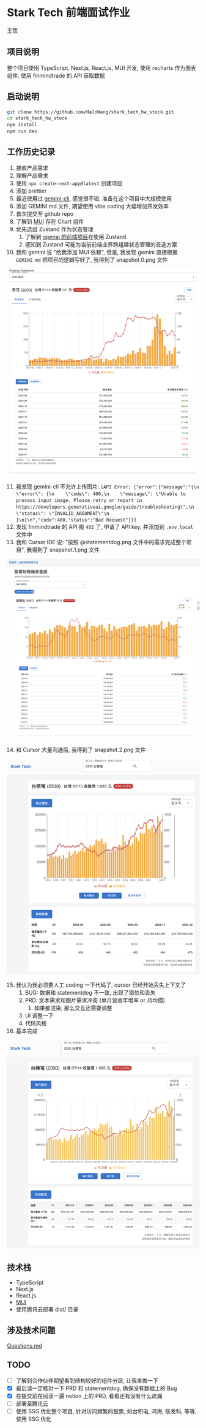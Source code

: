 # Stark Tech 前端面试作业

王策

## 项目说明

整个项目使用 TypeScript, Next.js, React.js, MUI 开发, 使用 recharts 作为图表组件, 使用 finmindtrade 的 API 获取数据

## 启动说明

```bash
git clone https://github.com/HaloWang/stark_tech_hw_stock.git
cd stark_tech_hw_stock
npm install
npm run dev
```

## 工作历史记录

1. 接收产品需求
2. 理解产品需求
3. 使用 `npx create-next-app@latest` 创建项目
4. 添加 prettier
5. 最近使用过 [gemini-cli](https://github.com/google-gemini/gemini-cli), 感觉很不错, 准备在这个项目中大规模使用
6. 添加 GEMINI.md 文件, 期望使用 vibe coding 大幅增加开发效率
7. 首次提交至 github repo
8. 了解到 [MUI](https://mui.com/) 存在 Chart 组件
9. 优先选组 Zustand 作为状态管理
   1. 了解到 [openai 的前端项目](https://github.com/openai/openai-fm)在使用 Zustand
   2. 感知到 Zustand 可能为当前前端业界跨组建状态管理的首选方案
10. 我和 gemini 说 "给我添加 MUI 依赖", 但是, 我发现 gemini 直接根据 `GEMINI.md` 把项目的逻辑写好了, 我得到了 snapshot.0.png 文件

![snapshot.0.png](./snapshots/snapshot.0.png)

11. 我发现 gemini-cli 不允许上传图片: `[API Error: {"error":{"message":"{\n  \"error\": {\n    \"code\": 400,\n    \"message\": \"Unable to process input image. Please retry or report in
https://developers.generativeai.google/guide/troubleshooting\",\n    \"status\": \"INVALID_ARGUMENT\"\n  }\n}\n","code":400,"status":"Bad Request"}}]`
12. 发现 finmindtrade 的 API 报 `402` 了, 申请了 API key, 并添加到 `.env.local` 文件中
13. 我和 Cursor IDE 说: "按照 @statementdog.png 文件中的需求完成整个项目", 我得到了 snapshot.1.png 文件

![snapshot.1.png](./snapshots/snapshot.1.png)

14. 和 Cursor 大量沟通后, 我得到了 snapshot.2.png 文件

![snapshot.2.png](./snapshots/snapshot.2.png)

15. 我认为我必须要人工 coding 一下代码了, cursor 已经开始丢失上下文了
    1.  BUG: 数据和 statementdog 不一致, 出现了错位和丢失
    2.  PRD: 文本需求和图片需求冲突 (单月营收年增率 or 月均價)
        1.  如果都渲染, 那么交互还需要调整
    3.  UI 调整一下
    4.  代码风格
16. 基本完成

![snapshot.3.png](./snapshots/snapshot.3.png)

## 技术栈

- TypeScript
- Next.js
- React.js
- [MUI](https://mui.com/)
- 使用腾讯云部署 dist/ 目录

## 涉及技术问题

[Questions.md](./Questions.md)

## TODO

- [ ] 了解到合作伙伴期望看到结构较好的组件分层, 让我来做一下
- [x] 最后请一定核对一下 PRD 和 statementdog, 确保没有数据上的 Bug
- [x] 在提交前在阅读一遍 notion 上的 PRD, 看看还有没有什么疏漏
- [ ] 部署至腾讯云
- [ ] 使用 SSG 优化整个项目, 针对访问频繁的股票, 如台积电, 鸿海, 联发科, 等等, 使用 SSG 优化
